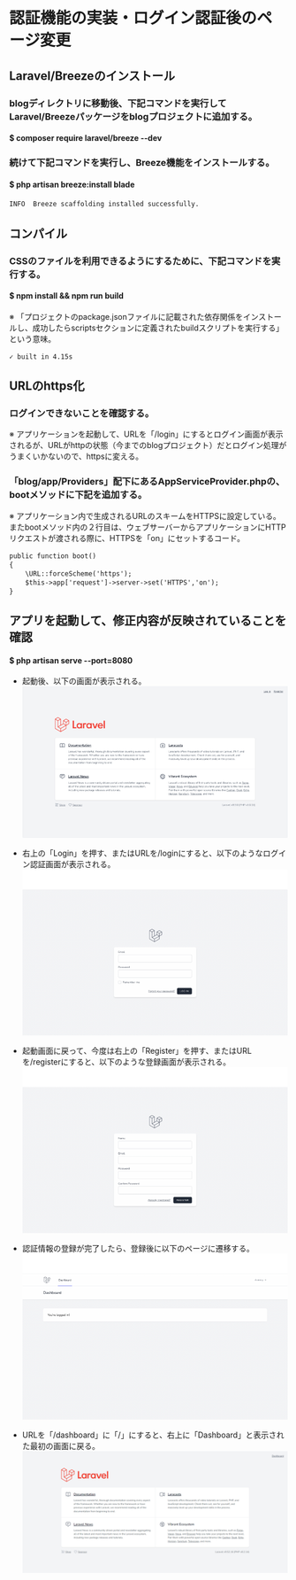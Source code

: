 # 認証機能の実装・ログイン認証後のページ変更

## Laravel/Breezeのインストール

### blogディレクトリに移動後、下記コマンドを実行してLaravel/Breezeパッケージをblogプロジェクトに追加する。
#### $ composer require laravel/breeze --dev

### 続けて下記コマンドを実行し、Breeze機能をインストールする。
#### $ php artisan breeze:install blade

    INFO  Breeze scaffolding installed successfully.

## コンパイル

### CSSのファイルを利用できるようにするために、下記コマンドを実行する。
#### $ npm install && npm run build
※ 「プロジェクトのpackage.jsonファイルに記載された依存関係をインストールし、成功したらscriptsセクションに定義されたbuildスクリプトを実行する」という意味。

    ✓ built in 4.15s

## URLのhttps化

### ログインできないことを確認する。
※ アプリケーションを起動して、URLを「/login」にするとログイン画面が表示されるが、URLがhttpの状態（今までのblogプロジェクト）だとログイン処理がうまくいかないので、httpsに変える。

### 「blog/app/Providers」配下にあるAppServiceProvider.phpの、bootメソッドに下記を追加する。
※ アプリケーション内で生成されるURLのスキームをHTTPSに設定している。またbootメソッド内の２行目は、ウェブサーバーからアプリケーションにHTTPリクエストが渡される際に、HTTPSを「on」にセットするコード。

    public function boot()
    {
        \URL::forceScheme('https');
        $this->app['request']->server->set('HTTPS','on');
    }

## アプリを起動して、修正内容が反映されていることを確認

#### $ php artisan serve --port=8080

* 起動後、以下の画面が表示される。![Alt text](../../img/09-3_2-3_1.png)
* 右上の「Login」を押す、またはURLを/loginにすると、以下のようなログイン認証画面が表示される。![Alt text](../../img/09-3_2-3_2.png)
* 起動画面に戻って、今度は右上の「Register」を押す、またはURLを/registerにすると、以下のような登録画面が表示される。![Alt text](../../img/09-3_2-3_3.png)

* 認証情報の登録が完了したら、登録後に以下のページに遷移する。
![Alt text](../../img/09-3_2-3_4.png)
* URLを「/dashboard」に「/」にすると、右上に「Dashboard」と表示された最初の画面に戻る。
![Alt text](../../img/09-3_2-3_5.png)